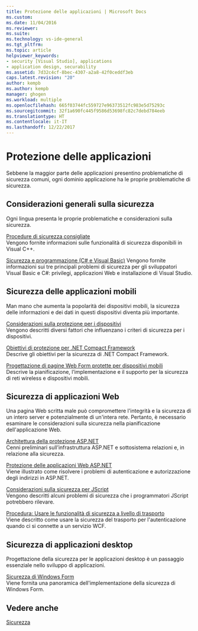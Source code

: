 ```yaml
---
title: Protezione delle applicazioni | Microsoft Docs
ms.custom: 
ms.date: 11/04/2016
ms.reviewer: 
ms.suite: 
ms.technology: vs-ide-general
ms.tgt_pltfrm: 
ms.topic: article
helpviewer_keywords:
- security [Visual Studio], applications
- application design, securability
ms.assetid: 7d32c4cf-8bec-4307-a2a8-42f0ceddf3eb
caps.latest.revision: "20"
author: kempb
ms.author: kempb
manager: ghogen
ms.workload: multiple
ms.openlocfilehash: 665f03744fc559727e96373512fc983e5d75293c
ms.sourcegitcommit: 32f1a690fc445f9586d53698fc82c7debd784eeb
ms.translationtype: HT
ms.contentlocale: it-IT
ms.lasthandoff: 12/22/2017
---
```

# <a name="securing-applications"></a>Protezione delle applicazioni
Sebbene la maggior parte delle applicazioni presentino problematiche di sicurezza comuni, ogni dominio applicazione ha le proprie problematiche di sicurezza.  
  
## <a name="general-security-considerations"></a>Considerazioni generali sulla sicurezza  
 Ogni lingua presenta le proprie problematiche e considerazioni sulla sicurezza.  
  
 [Procedure di sicurezza consigliate](/cpp/top/security-best-practices-for-cpp)  
 Vengono fornite informazioni sulle funzionalità di sicurezza disponibili in Visual C++.  
  
 [Sicurezza e programmazione (C# e Visual Basic)](https://msdn.microsoft.com/en-us/library/ms233782(v=vs.100).aspx)  
 Vengono fornite informazioni sui tre principali problemi di sicurezza per gli sviluppatori Visual Basic e C#: privilegi, applicazioni Web e installazione di Visual Studio.  
  
## <a name="securing-mobile-applications"></a>Sicurezza delle applicazioni mobili  
 Man mano che aumenta la popolarità dei dispositivi mobili, la sicurezza delle informazioni e dei dati in questi dispositivi diventa più importante.  
  
 [Considerazioni sulla protezione per i dispositivi](http://msdn.microsoft.com/en-us/45fab484-8718-452e-8210-04fda3c6cb87)  
 Vengono descritti diversi fattori che influenzano i criteri di sicurezza per i dispositivi.  
  
 [Obiettivi di protezione per .NET Compact Framework](http://msdn.microsoft.com/en-us/64ac2770-e2bc-40a3-abbf-56c8a2c0e364)  
 Descrive gli obiettivi per la sicurezza di .NET Compact Framework.  
  
 [Progettazione di pagine Web Form protette per dispositivi mobili](http://msdn.microsoft.com/en-us/b69727c1-f81f-4221-a116-8f92f769365f)  
 Descrive la pianificazione, l’implementazione e il supporto per la sicurezza di reti wireless e dispositivi mobili.  
  
## <a name="securing-web-applications"></a>Sicurezza di applicazioni Web  
 Una pagina Web scritta male può compromettere l'integrità e la sicurezza di un intero server e potenzialmente di un'intera rete. Pertanto, è necessario esaminare le considerazioni sulla sicurezza nella pianificazione dell'applicazione Web.  
  
 [Architettura della protezione ASP.NET](http://msdn.microsoft.com/Library/c34d6f4f-f64d-4697-bd32-02dd2ddf726f)  
 Cenni preliminari sull’infrastruttura ASP.NET e sottosistema relazioni e, in relazione alla sicurezza.  
  
 [Protezione delle applicazioni Web ASP.NET](http://msdn.microsoft.com/Library/658d0430-1644-4744-b52d-08b0d6fcacb8)  
 Viene illustrato come risolvere i problemi di autenticazione e autorizzazione degli indirizzi in ASP.NET.  
  
 [Considerazioni sulla sicurezza per JScript](http://msdn.microsoft.com/en-us/8572efc9-071a-472d-a1a4-f0a3b42644c1)  
 Vengono descritti alcuni problemi di sicurezza che i programmatori JScript potrebbero rilevare.  
  
 [Procedura: Usare le funzionalità di sicurezza a livello di trasporto](http://msdn.microsoft.com/en-us/16210e41-5492-4cc8-9002-7366b1fc7297)  
 Viene descritto come usare la sicurezza del trasporto per l'autenticazione quando ci si connette a un servizio WCF.  
  
## <a name="securing-desktop-applications"></a>Sicurezza di applicazioni desktop  
 Progettazione della sicurezza per le applicazioni desktop è un passaggio essenziale nello sviluppo di applicazioni.  
  
 [Sicurezza di Windows Form](/dotnet/framework/winforms/windows-forms-security)  
 Viene fornita una panoramica dell'implementazione della sicurezza di Windows Form.  
  
## <a name="see-also"></a>Vedere anche  
 [Sicurezza](../ide/security-in-visual-studio.md)